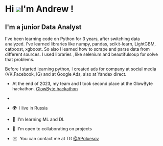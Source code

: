 Hi ![](https://user-images.githubusercontent.com/18350557/176309783-0785949b-9127-417c-8b55-ab5a4333674e.gif)I'm Andrew !
======================================================================================================================================

I'm a junior Data Analyst
-------------------------

I've been learning code on Python for 3 years, after switching data analyzed. I've learned libraries like numpy, pandas, scikit-learn, LightGBM, catboost, xgboost. So also I learned how to scrape and parse data from different sources. I used libraries , like selenium and beautifulsoup for solve that problems.

Before I started learning python, I created ads for company at social media (VK,Facebook, IG) and at Google Ads, also  at Yandex direct.

* At the end of 2023, my team and I took second place at the GlowByte hackathon. [GlowByte hackathon](https://t.me/APoluesov)
* 



*   🌍  I live in Russia
*   🧠  I'm learning ML and DL
*   🤝  I'm open to collaborating on projects
*   ✉️  You can contact me at TG [@APoluesov](https://t.me/APoluesov)
